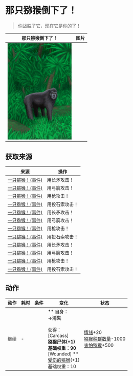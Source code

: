 # 那只猕猴倒下了！  
> 你战胜了它，现在它是你的了！  
  
  那只猕猴倒下了！  |   图片   
 ----  |  ----:   
   |  <img decoding="async" src="Sprite/MacaqueEvent.png" href="a.md" style="max-width:300px;max-height:300px;">   
  
## 获取来源  
来源  |  操作  
----  |  ----  
[一只猕猴！(事件)](Event_MacaqueFight.md)  |  用长矛攻击！  
[一只猕猴！(事件)](Event_MacaqueFight.md)  |  用弓箭攻击！  
[一只猕猴！(事件)](Event_MacaqueFight.md)  |  用枪攻击！  
[一只猕猴！(事件)](Event_MacaqueFight.md)  |  用投石索攻击！  
[一只猕猴！(事件)](Event_MacaqueFightRaid.md)  |  用长矛攻击！  
[一只猕猴！(事件)](Event_MacaqueFightRaid.md)  |  用弓箭攻击！  
[一只猕猴！(事件)](Event_MacaqueFightRaid.md)  |  用枪攻击！  
[一只猕猴！(事件)](Event_MacaqueFightRaid.md)  |  用投石索攻击！  
[一只猕猴！(事件)](Event_MacaqueUndeadFight.md)  |  用长矛攻击！  
[一只猕猴！(事件)](Event_MacaqueUndeadFight.md)  |  用弓箭攻击！  
[一只猕猴！(事件)](Event_MacaqueUndeadFight.md)  |  用枪攻击！  
[一只猕猴！(事件)](Event_MacaqueUndeadFight.md)  |  用投石索攻击！  
## 动作  
动作  |  耗时  |  条件  |  变化  |  状态  
----  |  ----  |  ----  |  ----  |  ----  
继续<br>  |  -  |    |  ** 自身：**<br>→消失<br><br>** 获得： **<br>** [Carcass] **<br>  [猕猴尸体](MacaqueCarcass.md)(+1)<br>基础权重：90<br>** [Wounded] **<br>  [受伤的猕猴](MacaqueWounded.md)(+1)<br>基础权重：10  |  [情绪](Morale.md)+20<br>[猕猴种群数量](Pop_Macaque.md)-1000<br>[害怕猕猴](MacaqueFear.md)+500  


<script>document.title="那只猕猴倒下了！ - 卡牌生存百科 Card Survival Wiki";</script>